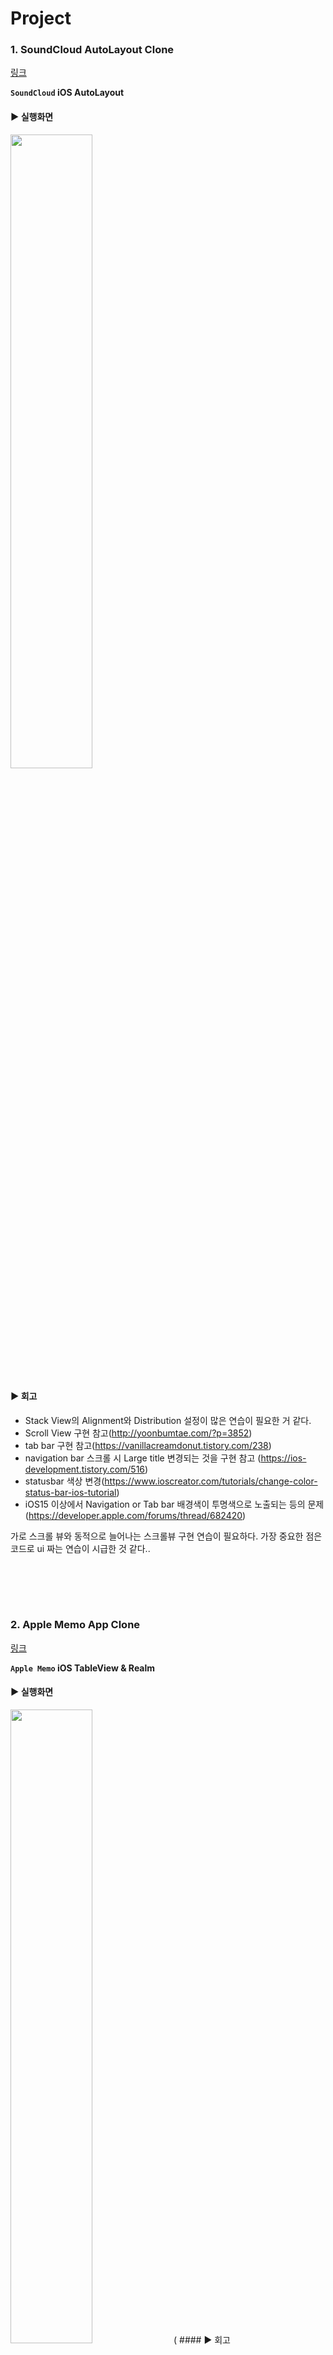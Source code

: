 # Project

### 1.  SoundCloud AutoLayout Clone 
[링크](https://github.com/kimkyuchul/rc-ios/tree/main/SoundCloud)

**`SoundCloud` iOS AutoLayout**

#### ▶︎ 실행화면
<img src="https://github.com/kimkyuchul/rc-ios/blob/main/GIF/SoundCloud.gif" width="51%"/>

#### ▶︎ 회고

- Stack View의 Alignment와 Distribution 설정이 많은 연습이 필요한 거 같다.
- Scroll View 구현 참고(http://yoonbumtae.com/?p=3852)
- tab bar 구현 참고(https://vanillacreamdonut.tistory.com/238)
- navigation bar 스크롤 시 Large title 변경되는 것을 구현 참고 (https://ios-development.tistory.com/516)
- statusbar 색상 변경(https://www.ioscreator.com/tutorials/change-color-status-bar-ios-tutorial)
- iOS15 이상에서 Navigation or Tab bar 배경색이 투명색으로 노출되는 등의 문제 (https://developer.apple.com/forums/thread/682420)
                                      
가로 스크롤 뷰와 동적으로 늘어나는 스크롤뷰 구현 연습이 필요하다.
가장 중요한 점은 코드로 ui 짜는 연습이 시급한 것 같다..

<br></br>
-------------------------------------------------------
### 2.  Apple Memo App Clone 
[링크](https://github.com/kimkyuchul/rc-ios/tree/main/AppleMemo)

**`Apple Memo` iOS TableView & Realm**

#### ▶︎ 실행화면
<img src="https://github.com/kimkyuchul/rc-ios/blob/main/GIF/AppleMemo.gif" width="51%"/>
 (
#### ▶︎ 회고

- Realm DB와 TableView를 함께 활용하여 만드니 CRUD 구현이 편했다. (https://www.mongodb.com/docs/realm/sdk/swift/crud)
- TableView Multi Section 참고 (https://velog.io/@din0121/Swift-Table-View-Multi-Section)
- 모달 하프 스크린 (https://stackoverflow.com/questions/42106980/how-to-present-a-viewcontroller-on-half-screen)
- nstance member 'dateFommatterUse' cannot be used on type 'DateFormatter'; did you mean to use a value of this type instead? -> 타입 메서드에는 static (https://nebori.tistory.com/38)
- [애플 메모 로직 구현](https://medium.com/@kyuchul2/swift-split-components-9fa08acf2dd9)


<br></br>
-------------------------------------------------------
### 3. 'How much do you know about Kyu-Chul Kim?' Quiz Game
[링크](https://github.com/kimkyuchul/rc-ios/tree/main/KyuchulQuiz)

**`How much do you know about Kyu-Chul Kim?` iOS CollectionView & URLSession & UserDefault**

#### ▶︎ 게임로직
<img src="https://github.com/kimkyuchul/rc-ios/blob/main/GIF/KyuchulQuiz.gif" width="45%"/>

#### ▶︎ 랭크시스템
<img src="https://github.com/kimkyuchul/rc-ios/blob/main/GIF/KyuchulQuiz-RankSystem.gif" width="45%"/>

#### ▶︎ 회고

- gist.github를 통해 json 파일을 만들어 URLSession으로 퀴즈 데이터 통신
- CollectionView를 통해 퀴즈 정답 선택 뷰 구현 -> xib없이 구현해서 많이 복잡해짐 다음에는 cell를 따로 만들어서 ReusableCell 하여 만들자
- UserDefault를 활용해 점수와 이름을 딕셔너리 형태로 저장하여 랭크 시스템을 구현 (https://cocoacasts.com/ud-12-benefits-of-creating-an-extension-for-user-defaults)
- UserDefault가 잘 저장되는지 확인하면서 구현해봄(https://yerang.kim/swift/[swift]-userdefaults는-어디에-저장될까/)

<br></br>
-------------------------------------------------------
### 4. Social Login (KaKao & Naver)
[링크](https://github.com/kimkyuchul/rc-ios/tree/main/Social\Login/)

**`Social Login` iOS KaKao Login & Naver Login**

#### ▶︎ 실행화면
<img src="https://github.com/kimkyuchul/rc-ios/blob/main/GIF/SocialLogin.gif" width="51%"/>

#### ▶︎ 회고

- KaKaoLogin (https://developers.kakao.com/docs/latest/ko/kakaologin/ios/)
- NaverLogin (https://developers.naver.com/docs/login/ios/ios.md)
- 네이버 로그인 샘플 앱 (https://github.com/naver/naveridlogin-sdk-ios)
- SnapKit & Then도 맛봐봄
- 참고한 네아로 구현 블로그 (https://bmwe3.tistory.com/1767, https://www.zehye.kr/ios/2021/09/30/iOS_social_login/)
- 참고한 카카오 로그인 구현 블로그 (https://sujinnaljin.medium.com/ios-%EC%B9%B4%EC%B9%B4%EC%98%A4%ED%86%A1-%EC%86%8C%EC%85%9C-%EB%A1%9C%EA%B7%B8%EC%9D%B8-58a525e6f219)
